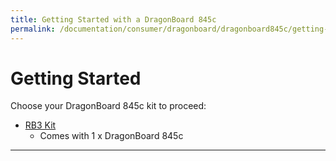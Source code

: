 ```yaml
---
title: Getting Started with a DragonBoard 845c
permalink: /documentation/consumer/dragonboard/dragonboard845c/getting-started/
---
```


# Getting Started

Choose your DragonBoard 845c kit to proceed:

- [RB3 Kit](rb3-kit/)
   - Comes with 1 x DragonBoard 845c

***
